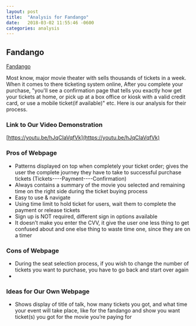 ```yaml
---
layout: post
title:  "Analysis for Fandango"
date:   2018-03-02 11:55:46 -0600
categories: analysis
---
```


## Fandango

[Fandango](https://www.fandango.com/)

Most know, major movie theater with sells thousands of tickets in a week. When
it comes to there ticketing system online, After you complete your purchase,
"you'll see a confirmation page that tells you exactly how get your tickets at
home, or pick up at a box office or kiosk with a valid credit card, or use a
mobile ticket(if available)" etc. Here is our analysis for their process.

### Link to Our Video Demonstration

[https://youtu.be/hJqCIaVqfVk](https://youtu.be/hJqCIaVqfVk)

### Pros of Webpage

* Patterns displayed on top when completely your ticket order; gives the user the complete journey they have to take to successful purchase tickets (Tickets----Payment----Confirmation)
* Always contains a summary of the movie you selected and remaining time on the right side
  during the ticket buying process
* Easy to use & navigate
* Using time limit to hold ticket for users, wait them to complete the payment or release tickets
* Sign up is NOT required, different sign in options available
* It doesn’t make you enter the CVV, it give the user one less thing to get confused about and one else thing to waste time one, since they are on a timer

### Cons of Webpage

* During the seat selection process, if you wish to change the number of tickets you
  want to purchase, you have to go back and start over again
*


### Ideas for Our Own Webpage

* Shows display of title of talk, how many tickets you got, and what time your event will take place, like for the fandango and show you want ticket(s) you got for the movie you’re paying for
